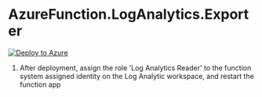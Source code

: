 # AzureFunction.LogAnalytics.Exporter

[![Deploy to Azure](https://aka.ms/deploytoazurebutton)](https://portal.azure.com/#create/Microsoft.Template/uri/https%3A%2F%2Fraw.githubusercontent.com%2Frbickel%2FAzureFunction.LogAnalytics.Exporter%2Fdev%2Fazuredeploy.json)

1. After deployment, assign the role 'Log Analytics Reader' to the function system assigned identity on the Log Analytic workspace, and restart the function app
